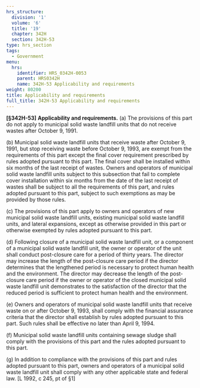 ```yaml
---
hrs_structure:
  division: '1'
  volume: '6'
  title: '19'
  chapter: 342H
  section: 342H-53
type: hrs_section
tags:
  - Government
menu:
  hrs:
    identifier: HRS_0342H-0053
    parent: HRS0342H
    name: 342H-53 Applicability and requirements
weight: 80200
title: Applicability and requirements
full_title: 342H-53 Applicability and requirements
---
```

**[§342H-53]** **Applicability and requirements.** (a) The provisions of this part do not apply to municipal solid waste landfill units that do not receive wastes after October 9, 1991.

(b) Municipal solid waste landfill units that receive waste after October 9, 1991, but stop receiving waste before October 9, 1993, are exempt from the requirements of this part except the final cover requirement prescribed by rules adopted pursuant to this part. The final cover shall be installed within six months of the last receipt of wastes. Owners and operators of municipal solid waste landfill units subject to this subsection that fail to complete cover installation within six months from the date of the last receipt of wastes shall be subject to all the requirements of this part, and rules adopted pursuant to this part, subject to such exemptions as may be provided by those rules.

(c) The provisions of this part apply to owners and operators of new municipal solid waste landfill units, existing municipal solid waste landfill units, and lateral expansions, except as otherwise provided in this part or otherwise exempted by rules adopted pursuant to this part.

(d) Following closure of a municipal solid waste landfill unit, or a component of a municipal solid waste landfill unit, the owner or operator of the unit shall conduct post-closure care for a period of thirty years. The director may increase the length of the post-closure care period if the director determines that the lengthened period is necessary to protect human health and the environment. The director may decrease the length of the post-closure care period if the owner or operator of the closed municipal solid waste landfill unit demonstrates to the satisfaction of the director that the reduced period is sufficient to protect human health and the environment.

(e) Owners and operators of municipal solid waste landfill units that receive waste on or after October 9, 1993, shall comply with the financial assurance criteria that the director shall establish by rules adopted pursuant to this part. Such rules shall be effective no later than April 9, 1994.

(f) Municipal solid waste landfill units containing sewage sludge shall comply with the provisions of this part and the rules adopted pursuant to this part.

(g) In addition to compliance with the provisions of this part and rules adopted pursuant to this part, owners and operators of a municipal solid waste landfill unit shall comply with any other applicable state and federal law. [L 1992, c 245, pt of §1]